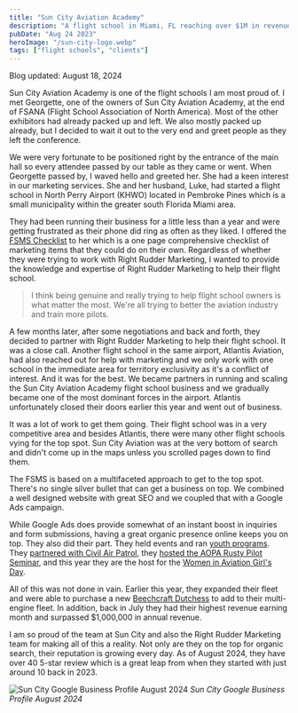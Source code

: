 ```yaml
---
title: "Sun City Aviation Academy"
description: "A flight school in Miami, FL reaching over $1M in revenue in less than a year"
pubDate: "Aug 24 2023"
heroImage: "/sun-city-logo.webp"
tags: ["flight schools", "clients"]
---
```


Blog updated: August 18, 2024

Sun City Aviation Academy is one of the flight schools I am most proud of.  I met Georgette, one of the owners of Sun City Aviation Academy, at the end of FSANA (Flight School Association of North America).  Most of the other exhibitors had already packed up and left.  We also mostly packed up already, but I decided to wait it out to the very end and greet people as they left the conference.

We were very fortunate to be positioned right by the entrance of the main hall so every attendee passed by our table as they came or went.  When Georgette passed by, I waved hello and greeted her.  She had a keen interest in our marketing services.  She and her husband, Luke, had started a flight school in North Perry Airport (KHWO) located in Pembroke Pines which is a small municipality within the greater south Florida Miami area.

They had been running their business for a little less than a year and were getting frustrated as their phone did ring as often as they liked.  I offered the [FSMS Checklist](https://rightruddermarketing.com/flight-school-marketing-checklist) to her which is a one page comprehensive checklist of marketing items that they could do on their own.  Regardless of whether they were trying to work with Right Rudder Marketing, I wanted to provide the knowledge and expertise of Right Rudder Marketing to help their flight school.

> I think being genuine and really trying to help flight school owners is what matter the most. We're all trying to better the aviation industry and train more pilots.

A few months later, after some negotiations and back and forth, they decided to partner with Right Rudder Marketing to help their flight school.  It was a close call.  Another flight school in the same airport, Atlantis Aviation, had also reached out for help with marketing and we only work with one school in the immediate area for territory exclusivity as it's a conflict of interest.  And it was for the best.  We became partners in running and scaling the Sun City Aviation Academy flight school business and we gradually became one of the most dominant forces in the airport.  Atlantis unfortunately closed their doors earlier this year and went out of business.

It was a lot of work to get them going.  Their flight school was in a very competitive area and besides Atlantis, there were many other flight schools vying for the top spot.  Sun City Aviation was at the very bottom of search and didn't come up in the maps unless you scrolled pages down to find them.

The FSMS is based on a multifaceted approach to get to the top spot.  There's no single silver bullet that can get a business on top.  We combined a well designed website with great SEO and we coupled that with a Google Ads campaign.  

While Google Ads does provide somewhat of an instant boost in inquiries and form submissions, having a great organic presence online keeps you on top.  They also did their part.  They held events and ran [youth programs](https://suncityaviation.com/youth-aviation-programs).  They [partnered with Civil Air Patrol](https://suncityaviation.com/posts/sun-city-aviation-academy-partners-with-civil-air-patrol-to-host-their-weekly-meetings-and-events), they [hosted the AOPA Rusty Pilot Seminar](https://suncityaviation.com/posts/sun-city-aviation-hosts-aopa-s-2024-rusty-pilots-seminar), and this year they are the host for the [Women in Aviation Girl's Day](https://suncityaviation.com/posts/announcing-sun-city-aviation-s-girls-in-aviation-day-and-pilot-provisions-shop-opening).  

All of this was not done in vain.  Earlier this year, they expanded their fleet and were able to purchase a new [Beechcraft Dutchess](https://suncityaviation.com/posts/sun-city-aviation-welcomes-a-new-beechcraft-duchess-to-its-fleet) to add to their multi-engine fleet.  In addition, back in July they had their highest revenue earning month and surpassed $1,000,000 in annual revenue.

I am so proud of the team at Sun City and also the Right Rudder Marketing team for making all of this a reality.  Not only are they on the top for organic search, their reputation is growing every day.  As of August 2024, they have over 40 5-star review which is a great leap from when they started with just around 10 back in 2023.

![Sun City Google Business Profile August 2024](/sun-city-gmb.png)
*Sun City Google Business Profile August 2024*